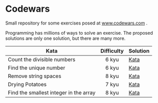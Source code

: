 # Codewars

Small repository for some exercises posed at www.codewars.com .

Programming has millions of ways to solve an exercise. The proposed solutions are only one solution, but there are many more.

| Kata                                   | Difficulty | Solution                                                                                                |
| -------------------------------------- |:----------:| ------------------------------------------------------------------------------------------------------- |
| Count the divisible numbers            | 6 kyu      | [Kata](https://github.com/mrgold92/codewars/tree/master/src/countTheDivisibleNumbers/Main.java)         |
| Find the unique number                 | 6 kyu      | [Kata](https://github.com/mrgold92/codewars/tree/master/src/findTheUniqueNumber/Main.java)              |
| Remove string spaces                   | 8 kyu      | [Kata](https://github.com/mrgold92/codewars/tree/master/src/removeStringSpaces/Main.java)               |
| Drying Potatoes                        | 7 kyu      | [Kata](https://github.com/mrgold92/codewars/tree/master/src/dryingPotatoes/Main.java)                   |
| Find the smallest integer in the array | 8 kyu      | [Kata](https://github.com/mrgold92/codewars/tree/master/src/findTheSmallestIntegerInTheArray/Main.java) |




